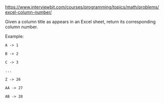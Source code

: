 https://www.interviewbit.com/courses/programming/topics/math/problems/excel-column-number/



Given a column title as appears in an Excel sheet, return its corresponding column number.

Example:

    A -> 1
    
    B -> 2
    
    C -> 3
    
    ...
    
    Z -> 26
    
    AA -> 27
    
    AB -> 28 

